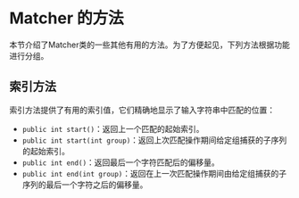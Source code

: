 # Matcher 的方法

本节介绍了Matcher类的一些其他有用的方法。为了方便起见，下列方法根据功能进行分组。

## 索引方法

索引方法提供了有用的索引值，它们精确地显示了输入字符串中匹配的位置：

* `public int start()`：返回上一个匹配的起始索引。
* `public int start(int group)`：返回上次匹配操作期间给定组捕获的子序列的起始索引。
* `public int end()`：返回最后一个字符匹配后的偏移量。
* `public int end(int group)`：返回在上一次匹配操作期间由给定组捕获的子序列的最后一个字符之后的偏移量。